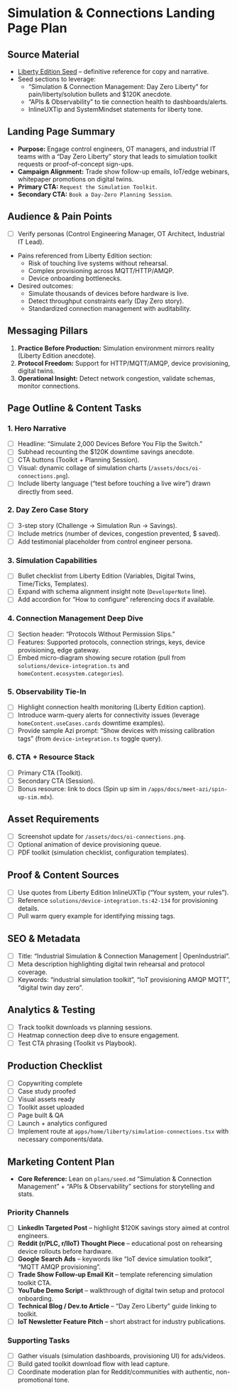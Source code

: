 # Simulation & Connections Landing Page Plan

## Source Material

- [Liberty Edition Seed](./seed.md) – definitive reference for copy and narrative.
- Seed sections to leverage:
  - “Simulation & Connection Management: Day Zero Liberty” for pain/liberty/solution bullets and $120K anecdote.
  - “APIs & Observability” to tie connection health to dashboards/alerts.
  - InlineUXTip and SystemMindset statements for liberty tone.

## Landing Page Summary

- **Purpose:** Engage control engineers, OT managers, and industrial IT teams with a “Day Zero Liberty” story that leads to simulation toolkit requests or proof-of-concept sign-ups.
- **Campaign Alignment:** Trade show follow-up emails, IoT/edge webinars, whitepaper promotions on digital twins.
- **Primary CTA:** `Request the Simulation Toolkit`.
- **Secondary CTA:** `Book a Day-Zero Planning Session`.

## Audience & Pain Points

- [ ] Verify personas (Control Engineering Manager, OT Architect, Industrial IT Lead).
- Pains referenced from Liberty Edition section:
  - Risk of touching live systems without rehearsal.
  - Complex provisioning across MQTT/HTTP/AMQP.
  - Device onboarding bottlenecks.
- Desired outcomes:
  - Simulate thousands of devices before hardware is live.
  - Detect throughput constraints early (Day Zero story).
  - Standardized connection management with auditability.

## Messaging Pillars

1. **Practice Before Production:** Simulation environment mirrors reality (Liberty Edition anecdote).
2. **Protocol Freedom:** Support for HTTP/MQTT/AMQP, device provisioning, digital twins.
3. **Operational Insight:** Detect network congestion, validate schemas, monitor connections.

## Page Outline & Content Tasks

### 1. Hero Narrative

- [ ] Headline: “Simulate 2,000 Devices Before You Flip the Switch.”
- [ ] Subhead recounting the $120K downtime savings anecdote.
- [ ] CTA buttons (Toolkit + Planning Session).
- [ ] Visual: dynamic collage of simulation charts (`/assets/docs/oi-connections.png`).
- [ ] Include liberty language (“test before touching a live wire”) drawn directly from seed.

### 2. Day Zero Case Story

- [ ] 3-step story (Challenge → Simulation Run → Savings).
- [ ] Include metrics (number of devices, congestion prevented, $ saved).
- [ ] Add testimonial placeholder from control engineer persona.

### 3. Simulation Capabilities

- [ ] Bullet checklist from Liberty Edition (Variables, Digital Twins, Time/Ticks, Templates).
- [ ] Expand with schema alignment insight note (`DeveloperNote` line).
- [ ] Add accordion for “How to configure” referencing docs if available.

### 4. Connection Management Deep Dive

- [ ] Section header: “Protocols Without Permission Slips.”
- [ ] Features: Supported protocols, connection strings, keys, device provisioning, edge gateway.
- [ ] Embed micro-diagram showing secure rotation (pull from `solutions/device-integration.ts` and `homeContent.ecosystem.categories`).

### 5. Observability Tie-In

- [ ] Highlight connection health monitoring (Liberty Edition caption).
- [ ] Introduce warm-query alerts for connectivity issues (leverage `homeContent.useCases.cards` downtime examples).
- [ ] Provide sample Azi prompt: “Show devices with missing calibration tags” (from `device-integration.ts` toggle query).

### 6. CTA + Resource Stack

- [ ] Primary CTA (Toolkit).
- [ ] Secondary CTA (Session).
- [ ] Bonus resource: link to docs (Spin up sim in `/apps/docs/meet-azi/spin-up-sim.mdx`).

## Asset Requirements

- [ ] Screenshot update for `/assets/docs/oi-connections.png`.
- [ ] Optional animation of device provisioning queue.
- [ ] PDF toolkit (simulation checklist, configuration templates).

## Proof & Content Sources

- [ ] Use quotes from Liberty Edition InlineUXTip (“Your system, your rules”).
- [ ] Reference `solutions/device-integration.ts:42-134` for provisioning details.
- [ ] Pull warm query example for identifying missing tags.

## SEO & Metadata

- [ ] Title: “Industrial Simulation & Connection Management | OpenIndustrial”.
- [ ] Meta description highlighting digital twin rehearsal and protocol coverage.
- [ ] Keywords: “industrial simulation toolkit”, “IoT provisioning AMQP MQTT”, “digital twin day zero”.

## Analytics & Testing

- [ ] Track toolkit downloads vs planning sessions.
- [ ] Heatmap connection deep dive to ensure engagement.
- [ ] Test CTA phrasing (Toolkit vs Playbook).

## Production Checklist

- [ ] Copywriting complete
- [ ] Case study proofed
- [ ] Visual assets ready
- [ ] Toolkit asset uploaded
- [ ] Page built & QA
- [ ] Launch + analytics configured
- [ ] Implement route at `apps/home/liberty/simulation-connections.tsx` with necessary components/data.

## Marketing Content Plan

- **Core Reference:** Lean on `plans/seed.md` “Simulation & Connection Management” + “APIs & Observability” sections for storytelling and stats.

### Priority Channels

- [ ] **LinkedIn Targeted Post** – highlight $120K savings story aimed at control engineers.
- [ ] **Reddit (r/PLC, r/IIoT) Thought Piece** – educational post on rehearsing device rollouts before hardware.
- [ ] **Google Search Ads** – keywords like “IoT device simulation toolkit”, “MQTT AMQP provisioning”.
- [ ] **Trade Show Follow-up Email Kit** – template referencing simulation toolkit CTA.
- [ ] **YouTube Demo Script** – walkthrough of digital twin setup and protocol onboarding.
- [ ] **Technical Blog / Dev.to Article** – “Day Zero Liberty” guide linking to toolkit.
- [ ] **IoT Newsletter Feature Pitch** – short abstract for industry publications.

### Supporting Tasks

- [ ] Gather visuals (simulation dashboards, provisioning UI) for ads/videos.
- [ ] Build gated toolkit download flow with lead capture.
- [ ] Coordinate moderation plan for Reddit/communities with authentic, non-promotional tone.
